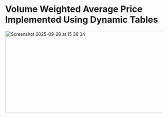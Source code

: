 # Volume Weighted Average Price Implemented Using Dynamic Tables

<img width="847" height="264" alt="Screenshot 2025-09-28 at 15 36 34" src="https://github.com/user-attachments/assets/b5e45d12-6554-4b5f-bbf1-d68dd7e61a07" />
